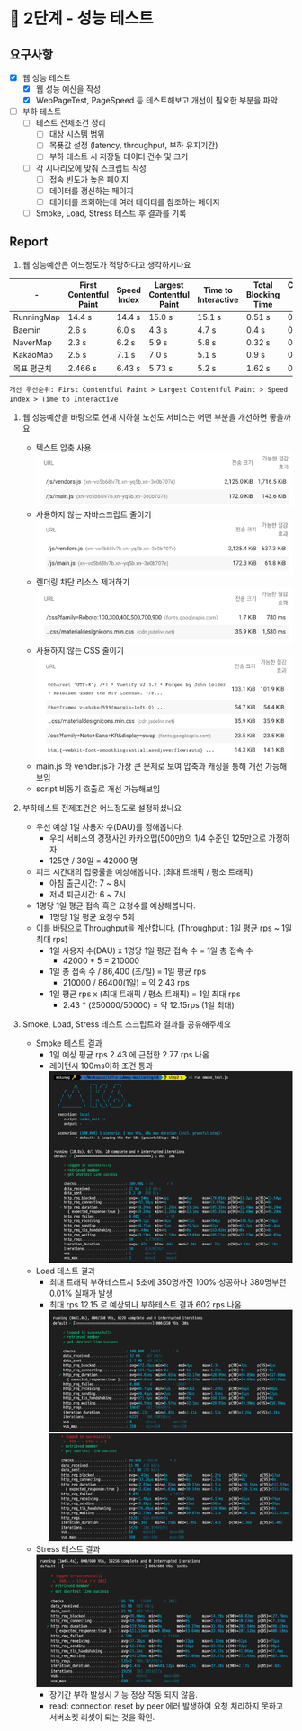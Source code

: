 # 🚀 2단계 - 성능 테스트

## 요구사항

- [X] 웹 성능 테스트
  - [X] 웹 성능 예산을 작성
  - [X] WebPageTest, PageSpeed 등 테스트해보고 개선이 필요한 부분을 파악
- [ ] 부하 테스트
  - [ ] 테스트 전제조건 정리
    - [ ] 대상 시스템 범위
    - [ ] 목푯값 설정 (latency, throughput, 부하 유지기간)
    - [ ] 부하 테스트 시 저장될 데이터 건수 및 크기
  - [ ] 각 시나리오에 맞춰 스크립트 작성
    - [ ] 접속 빈도가 높은 페이지
    - [ ] 데이터를 갱신하는 페이지
    - [ ] 데이터를 조회하는데 여러 데이터를 참조하는 페이지
  - [ ] Smoke, Load, Stress 테스트 후 결과를 기록

## Report

1. 웹 성능예산은 어느정도가 적당하다고 생각하시나요

| -           | First Contentful Paint | Speed Index | Largest Contentful Paint | Time to Interactive | Total Blocking Time | Cumulative Layout Shift |
| ----------- | ---------------------- | ----------- | ------------------------ | ------------------- | ------------------- | ----------------------- |
| RunningMap  | 14.4 s                 | 14.4 s      | 15.0 s                   | 15.1 s              | 0.51 s              | 0.041 s                 |
| Baemin      | 2.6 s                  | 6.0 s       | 4.3 s                    | 4.7 s               | 0.4 s               | 0.066 s                 |
| NaverMap    | 2.3 s                  | 6.2 s       | 5.9 s                    | 5.8 s               | 0.32 s              | 0.017 s                 |
| KakaoMap    | 2.5 s                  | 7.1 s       | 7.0 s                    | 5.1 s               | 0.9 s               | 0.005 s                 |
| 목표 평균치 | 2.466 s                | 6.43 s      | 5.73 s                   | 5.2 s               | 1.62 s              | 0.029 s                 |

`개선 우선순위: First Contentful Paint > Largest Contentful Paint > Speed Index > Time to Interactive`

1. 웹 성능예산을 바탕으로 현재 지하철 노선도 서비스는 어떤 부분을 개선하면 좋을까요
   - 텍스트 압축 사용
    ![1](./1.png)
   - 사용하지 않는 자바스크립트 줄이기
    ![2](./2.png)
   - 렌더링 차단 리소스 제거하기
    ![3](./3.png)
   - 사용하지 않는 CSS 줄이기
    ![4](./4.png)
   - main.js 와 vender.js가 가장 큰 문제로 보여 압축과 캐싱을 통해 개선 가능해보임
   - script 비동기 호출로 개선 가능해보임

2. 부하테스트 전제조건은 어느정도로 설정하셨나요
   - 우선 예상 1일 사용자 수(DAU)를 정해봅니다.
     - 우리 서비스의 경쟁사인 카카오맵(500만)의 1/4 수준인 125만으로 가정하자
     - 125만 / 30일 = 42000 명
   - 피크 시간대의 집중률을 예상해봅니다. (최대 트래픽 / 평소 트래픽)
     - 아침 출근시간: 7 ~ 8시
     - 저녁 퇴근시간: 6 ~ 7시
   - 1명당 1일 평균 접속 혹은 요청수를 예상해봅니다.
     - 1명당 1일 평균 요청수 5회
   - 이를 바탕으로 Throughput을 계산합니다. (Throughput : 1일 평균 rps ~ 1일 최대 rps)
     - 1일 사용자 수(DAU) x 1명당 1일 평균 접속 수 = 1일 총 접속 수
       - 42000 * 5 = 210000
     - 1일 총 접속 수 / 86,400 (초/일) = 1일 평균 rps
       - 210000 / 86400(1일) = 약 2.43 rps
     - 1일 평균 rps x (최대 트래픽 / 평소 트래픽) = 1일 최대 rps
       - 2.43 * (250000/50000) = 약 12.15rps (1일 최대)

3. Smoke, Load, Stress 테스트 스크립트와 결과를 공유해주세요
   - Smoke 테스트 결과
     - 1일 예상 평균 rps 2.43 에 근접한 2.77 rps 나옴
     - 레이턴시 100ms이하 조건 통과
     ![alt](./../k6/smoke_test_result.png)
   - Load 테스트 결과
     - 최대 트래픽 부하테스트시 5초에 350명까진 100% 성공하나 380명부턴 0.01% 실패가 발생
     - 최대 rps 12.15 로 예상되나 부하테스트 결과 602 rps 나옴
     ![alt](./../k6/load_test_result1.png)
     ![alt](./../k6/load_test_result2.png)
   - Stress 테스트 결과
     ![alt](./../k6/stress_test_result.png)
     - 장기간 부하 발생시 기능 정상 작동 되지 않음.
     - read: connection reset by peer 에러 발생하여 요청 처리하지 못하고 서버소켓 리셋이 되는 것을 확인.
